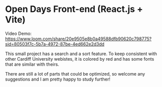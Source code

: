 # Open Days Front-end (React.js + Vite)

Video Demo:
https://www.loom.com/share/20e9505e8b0a49588dfb90620c798775?sid=80503f7c-5b7a-4972-87be-4ed662e2d3dd

 This small project has a search and a sort feature. To keep consistent with other Cardiff University webistes, it is colored by red and has some fonts that are similar with theirs. 
 
 There are still a lot of parts that could be optimized, so welcome any suggestions and I am pretty happy to study further!
